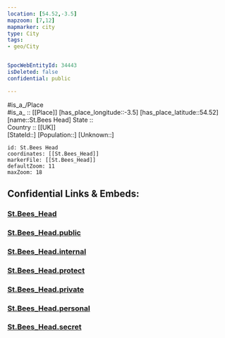 ```yaml
---
location: [54.52,-3.5] 
mapzoom: [7,12] 
mapmarker: city 
type: City
tags:
- geo/City


SpocWebEntityId: 34443
isDeleted: false
confidential: public

---
```

#is_a_/Place  
#is_a_ :: [[Place]] 
[has_place_longitude::-3.5] 
[has_place_latitude::54.52] 
[name::St.Bees Head] 
State ::  
Country :: [[UK]]  
[StateId::] 
[Population::] 
[Unknown::] 


```leaflet
id: St.Bees Head
coordinates: [[St.Bees_Head]] 
markerFile: [[St.Bees_Head]] 
defaultZoom: 11 
maxZoom: 18
```


## Confidential Links & Embeds: 

### [St.Bees_Head](/_Standards/Earth/Continent/Europe/Europe~North/UK/England/Regions~England/North_West_England/Cumbria/cities~Cumbria/Copeland/cities~Copeland/St.Bees_Head.md) 

### [St.Bees_Head.public](/_public/Earth/Continent/Europe/Europe~North/UK/England/Regions~England/North_West_England/Cumbria/cities~Cumbria/Copeland/cities~Copeland/St.Bees_Head.public.md) 

### [St.Bees_Head.internal](/_internal/Earth/Continent/Europe/Europe~North/UK/England/Regions~England/North_West_England/Cumbria/cities~Cumbria/Copeland/cities~Copeland/St.Bees_Head.internal.md) 

### [St.Bees_Head.protect](/_protect/Earth/Continent/Europe/Europe~North/UK/England/Regions~England/North_West_England/Cumbria/cities~Cumbria/Copeland/cities~Copeland/St.Bees_Head.protect.md) 

### [St.Bees_Head.private](/_private/Earth/Continent/Europe/Europe~North/UK/England/Regions~England/North_West_England/Cumbria/cities~Cumbria/Copeland/cities~Copeland/St.Bees_Head.private.md) 

### [St.Bees_Head.personal](/_personal/Earth/Continent/Europe/Europe~North/UK/England/Regions~England/North_West_England/Cumbria/cities~Cumbria/Copeland/cities~Copeland/St.Bees_Head.personal.md) 

### [St.Bees_Head.secret](/_secret/Earth/Continent/Europe/Europe~North/UK/England/Regions~England/North_West_England/Cumbria/cities~Cumbria/Copeland/cities~Copeland/St.Bees_Head.secret.md)

